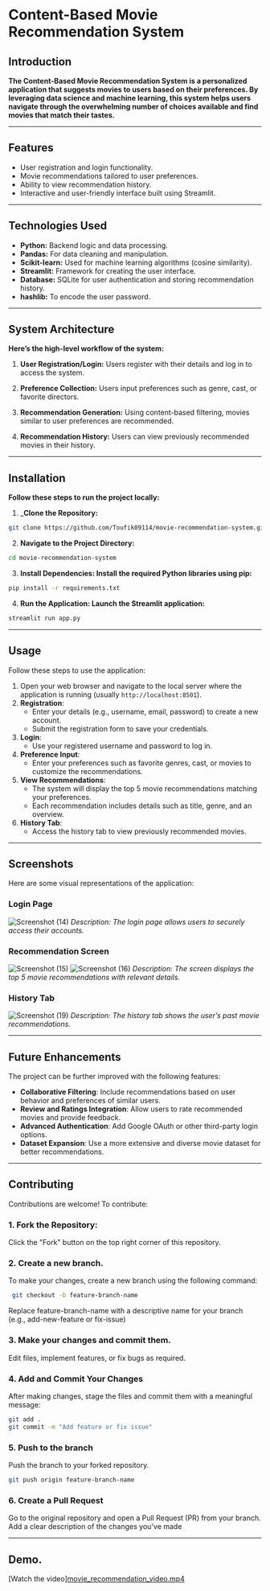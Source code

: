 # Content-Based Movie Recommendation System

## Introduction
__The Content-Based Movie Recommendation System is a personalized application that suggests movies to users based on their preferences. By leveraging data science and machine learning, this system helps users navigate through the overwhelming number of choices available and find movies that match their tastes.__

***

## Features
* User registration and login functionality.
* Movie recommendations tailored to user preferences.
* Ability to view recommendation history.
* Interactive and user-friendly interface built using Streamlit.

***

## Technologies Used
* __Python:__ Backend logic and data processing.
* __Pandas:__ For data cleaning and manipulation.
* __Scikit-learn:__ Used for machine learning algorithms (cosine similarity).
* __Streamlit:__ Framework for creating the user interface.
* __Database:__ SQLite for user authentication and storing recommendation history.
* __hashlib:__ To encode the user password.

***

## System Architecture
__Here’s the high-level workflow of the system:__

1. __User Registration/Login:__
Users register with their details and log in to access the system.

2. __Preference Collection:__
Users input preferences such as genre, cast, or favorite directors.

3. __Recommendation Generation:__
Using content-based filtering, movies similar to user preferences are recommended.

4. __Recommendation History:__
Users can view previously recommended movies in their history.

***

## Installation
__Follow these steps to run the project locally:__

1. ___Clone the Repository:__
```bash
git clone https://github.com/Toufik09114/movie-recommendation-system.git
```

2. __Navigate to the Project Directory:__
```bash
cd movie-recommendation-system
```

3. __Install Dependencies: Install the required Python libraries using pip:__
```bash
pip install -r requirements.txt
```

4. __Run the Application: Launch the Streamlit application:__
```bash
streamlit run app.py
```
___ 
                
## Usage
Follow these steps to use the application:

1. Open your web browser and navigate to the local server where the application is running (usually `http://localhost:8501`).
2. **Registration**:
   - Enter your details (e.g., username, email, password) to create a new account.
   - Submit the registration form to save your credentials.
3. **Login**:
   - Use your registered username and password to log in.
4. **Preference Input**:
   - Enter your preferences such as favorite genres, cast, or movies to customize the recommendations.
5. **View Recommendations**:
   - The system will display the top 5 movie recommendations matching your preferences.
   - Each recommendation includes details such as title, genre, and an overview.
6. **History Tab**:
   - Access the history tab to view previously recommended movies.

***
## Screenshots
Here are some visual representations of the application:

### **Login Page**
![Screenshot (14)](https://github.com/user-attachments/assets/4c9bef43-bd0d-4073-ad7d-c4b0b4565b0c)
_Description: The login page allows users to securely access their accounts._

### **Recommendation Screen**
![Screenshot (15)](https://github.com/user-attachments/assets/0d3c7ca6-a3c8-4f5a-92f2-9b58109a6565)
![Screenshot (16)](https://github.com/user-attachments/assets/3a437284-c04b-4258-9293-5f9c05571c14)
_Description: The screen displays the top 5 movie recommendations with relevant details._

### **History Tab**
![Screenshot (19)](https://github.com/user-attachments/assets/98fa9ca6-ea5d-4a44-b41e-7de7d1ae2371) 
_Description: The history tab shows the user’s past movie recommendations._

---

## Future Enhancements
The project can be further improved with the following features:
- **Collaborative Filtering**: Include recommendations based on user behavior and preferences of similar users.
- **Review and Ratings Integration**: Allow users to rate recommended movies and provide feedback.
- **Advanced Authentication**: Add Google OAuth or other third-party login options.
- **Dataset Expansion**: Use a more extensive and diverse movie dataset for better recommendations.

---

## Contributing
Contributions are welcome! To contribute:  
### 1. Fork the Repository:  
   Click the "Fork" button on the top right corner of this repository.  

### 2. Create a new branch.
To make your changes, create a new branch using the following command:
```bash
 git checkout -b feature-branch-name
```

Replace feature-branch-name with a descriptive name for your branch (e.g., add-new-feature or fix-issue)

### 3. Make your changes and commit them.
Edit files, implement features, or fix bugs as required.

### 4. Add and Commit Your Changes
After making changes, stage the files and commit them with a meaningful message:
```bash
git add .
git commit -m "Add feature or fix issue"
```

### 5. Push to the branch
Push the branch to your forked repository.
```bash
git push origin feature-branch-name
```

### 6. Create a Pull Request
Go to the original repository and open a Pull Request (PR) from your branch. Add a clear description of the changes you've made

***

## Demo.
[Watch the video][movie_recommendation_video.mp4](https://github.com/Toufik09114/movie_recommender_system/blob/main/movie_recommendation_video.mp4)

